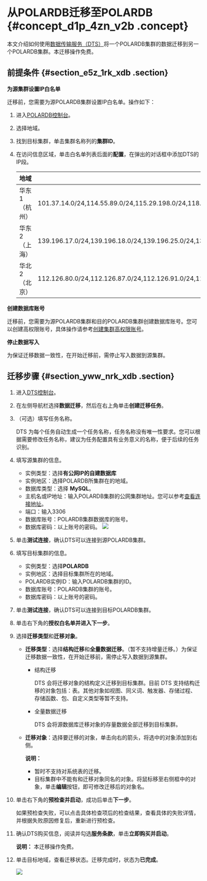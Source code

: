 # 从POLARDB迁移至POLARDB {#concept_d1p_4zn_v2b .concept}

本文介绍如何使用[数据传输服务（DTS）](https://help.aliyun.com/document_detail/26592.html)将一个POLARDB集群的数据迁移到另一个POLARDB集群。本迁移操作免费。

## 前提条件 {#section_e5z_1rk_xdb .section}

**为源集群设置IP白名单**

迁移前，您需要为源POLARDB集群设置IP白名单。操作如下：

1.  进入[POLARDB控制台](https://polardb.console.aliyun.com/)。
2.  选择地域。
3.  找到目标集群，单击集群名称列的**集群ID**。
4.  在访问信息区域，单击白名单列表后面的**配置**，在弹出的对话框中添加DTS的IP段。

    |地域|需要添加到POLARDB白名单的IP段|
    |--|-------------------|
    |华东1（杭州）|101.37.14.0/24,114.55.89.0/24,115.29.198.0/24,118.178.120.0/24,118.178.121.0/24,120.26.106.0/24,120.26.116.0/24,120.26.117.0/24,120.26.118.0/24,120.55.192.0/24,120.55.193.0/24,120.55.194.0/24,120.55.241.0/24,121.40.125.0/24,121.196.246.0/24,101.37.12.0/24,101.37.13.0/24,101.37.15.0/24,101.37.25.0/24,47.96.39.0/24,118.31.184.0/24,118.31.165.0/24,118.31.246.0/24,120.55.12.0/24,47.97.7.0/24,120.55.129.0/24|
    |华东2（上海）|139.196.17.0/24,139.196.18.0/24,139.196.25.0/24,139.196.27.0/24,139.196.154.0/24,139.196.116.0/24,139.196.254.0/24,139.196.166.0/24,106.14.46.0/24,106.14.37.0/24,106.14.36.0/24,106.15.250.0/24,101.132.248.0/24,47.100.95.0/24,120.55.129.0/24|
    |华北2（北京）|112.126.80.0/24,112.126.87.0/24,112.126.91.0/24,112.126.92.0/24,123.56.108.0/24,123.56.120.0/24,123.56.137.0/24,123.56.148.0/24,123.56.164.0/24,123.57.48.0/24,182.92.153.0/24,182.92.186.0/24,101.200.174.0/24,101.200.160.0/24,101.200.176.0/24,47.94.36.0/24,47.94.47.0/24,101.201.214.0/24,101.201.82.0/24,120.55.129.0/24|


**创建数据库账号**

迁移前，您需要为源POLARDB集群和目的POLARDB集群创建数据库账号。您可以创建高权限账号，具体操作请参考[创建集群高权限账号](cn.zh-CN/快速入门/创建数据库账号.md)。

**停止数据写入**

为保证迁移数据一致性，在开始迁移前，需停止写入数据到源集群。

## 迁移步骤 {#section_yww_nrk_xdb .section}

1.  进入[DTS控制台](https://dts.console.aliyun.com/)。
2.  在左侧导航栏选择**数据迁移**，然后在右上角单击**创建迁移任务**。
3.  （可选）填写任务名称。

    DTS 为每个任务自动生成一个任务名称，任务名称没有唯一性要求。您可以根据需要修改任务名称，建议为任务配置具有业务意义的名称，便于后续的任务识别。

4.  填写源集群的信息。

    -   实例类型：选择**有公网IP的自建数据库**
    -   实例地区：选择POLARDB所集群在的地域。
    -   数据库类型：选择 **MySQL**。
    -   主机名或IP地址：输入POLARDB集群的公网集群地址。您可以参考[查看连接地址](cn.zh-CN/快速入门/连接数据库集群/查看连接地址.md)。
    -   端口：输入3306
    -   数据库账号：POLARDB集群数据库的账号。
    -   数据库密码：以上账号的密码。
    ![](http://static-aliyun-doc.oss-cn-hangzhou.aliyuncs.com/assets/img/17772/15472567889778_zh-CN.png)

5.  单击**测试连接**，确认DTS可以连接到源POLARDB集群。
6.  填写目标集群的信息。
    -   实例类型：选择**POLARDB**
    -   实例地区：选择目标集群所在的地域。
    -   POLARDB实例ID：输入POLARDB集群的ID。
    -   数据库账号：POLARDB集群的账号。
    -   数据库密码：以上账号的密码。
7.  单击**测试连接**，确认DTS可以连接到目标POLARDB集群。
8.  单击右下角的**授权白名单并进入下一步**。
9.  选择**迁移类型**和**迁移对象**。
    -   **迁移类型**：选择**结构迁移**和**全量数据迁移**。（暂不支持增量迁移。）为保证迁移数据一致性，在开始迁移前，需停止写入数据到源集群。
        -   结构迁移

            DTS 会将迁移对象的结构定义迁移到目标集群。目前 DTS 支持结构迁移的对象包括：表。其他对象如视图、同义词、触发器、存储过程、存储函数、包、自定义类型等暂不支持。

        -   全量数据迁移

            DTS 会将源数据库迁移对象的存量数据全部迁移到目标集群。

    -   **迁移对象**：选择要迁移的对象，单击向右的箭头，将选中的对象添加到右侧。

        **说明：** 

        -   暂时不支持对系统表的迁移。
        -   目标集群中不能有和迁移对象同名的对象。将鼠标移至右侧框中的对象，单击**编辑**按钮，即可修改迁移后的对象名。
10. 单击右下角的**预检查并启动**，成功后单击**下一步**。

    如果预检查失败，可以点击具体检查项后的检查结果，查看具体的失败详情，并根据失败原因修复后，重新进行预检查。

11. 确认DTS购买信息，阅读并勾选**服务条款**，单击**立即购买并启动**。

    **说明：** 本迁移操作免费。

12. 单击目标地域，查看迁移状态。迁移完成时，状态为**已完成**。

    ![](http://static-aliyun-doc.oss-cn-hangzhou.aliyuncs.com/assets/img/17772/15472567889779_zh-CN.png)


